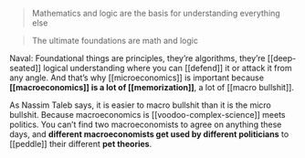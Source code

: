 > Mathematics and logic are the basis for understanding everything else

> The ultimate foundations are math and logic

Naval: Foundational things are principles, they’re algorithms, they’re [[deep-seated]] logical understanding where you can [[defend]] it or attack it from any angle. 
And that’s why [[microeconomics]] is important because __[[macroeconomics]] is a lot of [[memorization]]__, 
a lot of [[macro bullshit]].

As Nassim Taleb says, it is easier to macro bullshit than it is the micro bullshit. 
Because macroeconomics is [[voodoo-complex-science]] meets politics. 
You can’t find two macroeconomists to agree on anything these days, and __different macroeconomists get used by different politicians__ to [[peddle]] their different __pet theories__.
